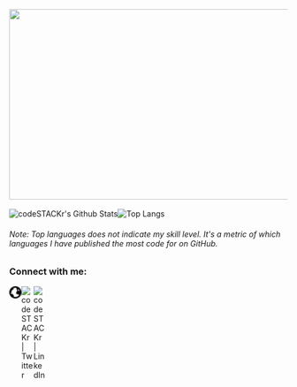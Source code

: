 

<img src="https://media3.giphy.com/media/jPMYzDWEP4CbswyPUe/giphy.gif" height="345" width="800">


<img align="left" alt="codeSTACKr's Github Stats" src="https://github-readme-stats.codestackr.vercel.app/api?username=IvanHornung&show_icons=true&hide_border=true&hide=prs,issues,contribs&count_private=true&theme=tokyonight&include_all_commits=true" /> ![Top Langs](https://github-readme-stats.vercel.app/api/top-langs/?username=IvanHornung&layout=compact&theme=tokyonight&hide_border=true&card_width=500)

###### *Note: Top languages does not indicate my skill level. It's a  metric of which languages I have published the most code for on GitHub.*

### Connect with me:

[<img align="left" alt="codeSTACKr.com" width="22px" src="https://raw.githubusercontent.com/iconic/open-iconic/master/svg/globe.svg" />][website]
[<img align="left" alt="codeSTACKr | Twitter" width="22px" src="https://cdn.jsdelivr.net/npm/simple-icons@v3/icons/twitter.svg" />][twitter]
[<img align="left" alt="codeSTACKr | LinkedIn" width="22px" src="https://cdn.jsdelivr.net/npm/simple-icons@v3/icons/linkedin.svg" />][linkedin]
<br />

[website]: https://www.sizaha.com/
[twitter]: https://twitter.com/ivan_hornung
[linkedin]: https://www.linkedin.com/in/ivanhornung/
